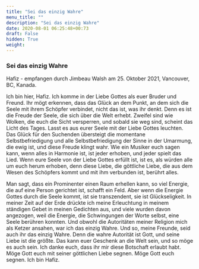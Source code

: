 ```yaml
---
title: "Sei das einzig Wahre"
menu_title: ""
description: "Sei das einzig Wahre"
date: 2020-08-01 06:25:48+00:73
draft: False
hidden: True
weight:
---
```

### Sei das einzig Wahre

Hafiz - empfangen durch Jimbeau Walsh am 25. Oktober 2021, Vancouver, BC, Kanada.

Ich bin hier, Hafiz. Ich komme in der Liebe Gottes als euer Bruder und Freund. Ihr mögt erkennen, dass das Glück an dem Punkt, an dem sich die Seele mit ihrem Schöpfer verbindet, nicht das ist, was ihr denkt. Denn es ist die Freude der Seele, die sich über die Welt erhebt. Zweifel sind wie Wolken, die euch die Sicht versperren, und sobald sie weg sind, scheint das Licht des Tages. Lasst es aus eurer Seele mit der Liebe Gottes leuchten. Das Glück für den Suchenden übersteigt die momentane Selbstbefriedigung und alle Selbstbefriedigung der Sinne in der Umarmung, die ewig ist, und diese Freude klingt wahr. Wie ein Musiker euch sagen kann, wenn alles in Harmonie ist, ist jeder erhoben, und jeder spielt das Lied. Wenn eure Seele von der Liebe Gottes erfüllt ist, ist es, als würden alle um euch herum erhoben, denn diese Liebe, die göttliche Liebe, die aus dem Wesen des Schöpfers kommt und mit ihm verbunden ist, berührt alles.

Man sagt, dass ein Prominenter einen Raum erhellen kann, so viel Energie, die auf eine Person gerichtet ist, schafft ein Feld. Aber wenn die Energie Gottes durch die Seele kommt, ist sie transzendent, sie ist Glückseligkeit. In meiner Zeit auf der Erde drückte ich meine Erleuchtung in meinem ständigen Gebet in meinen Gedichten aus, und viele wurden davon angezogen, weil die Energie, die Schwingungen der Worte selbst, eine Seele berühren konnten. Und obwohl die Autoritäten meiner Religion mich als Ketzer ansahen, war ich das einzig Wahre. Und so, meine Freunde, seid auch ihr das einzig Wahre. Denn die wahre Autorität ist Gott, und seine Liebe ist die größte. Das kann euer Geschenk an die Welt sein, und so möge es auch sein. Ich danke euch, dass ihr mir diese Botschaft erlaubt habt. Möge Gott euch mit seiner göttlichen Liebe segnen. Möge Gott euch segnen. Ich bin Hafiz.
